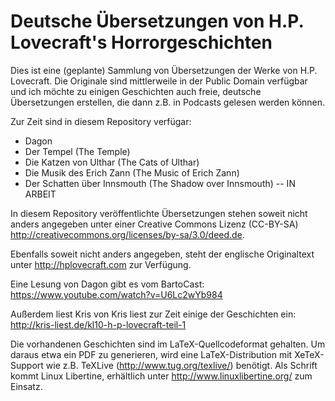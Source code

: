 Deutsche Übersetzungen von H.P. Lovecraft's Horrorgeschichten
=============================================================

Dies ist eine (geplante) Sammlung von Übersetzungen der Werke von H.P. Lovecraft. Die Originale sind mittlerweile in der Public Domain verfügbar und ich möchte zu einigen Geschichten auch freie, deutsche Übersetzungen erstellen, die dann z.B. in Podcasts gelesen werden können.

Zur Zeit sind in diesem Repository verfügar:

- Dagon
- Der Tempel (The Temple)
- Die Katzen von Ulthar (The Cats of Ulthar)
- Die Musik des Erich Zann (The Music of Erich Zann)
- Der Schatten über Innsmouth (The Shadow over Innsmouth) -- IN ARBEIT

In diesem Repository veröffentlichte Übersetzungen stehen soweit nicht anders angegeben unter einer Creative Commons Lizenz (CC-BY-SA) http://creativecommons.org/licenses/by-sa/3.0/deed.de.

Ebenfalls soweit nicht anders angegeben, steht der englische Originaltext unter http://hplovecraft.com zur Verfügung.

Eine Lesung von Dagon gibt es vom BartoCast: https://www.youtube.com/watch?v=U6Lc2wYb984

Außerdem liest Kris von Kris liest zur Zeit einige der Geschichten ein: http://kris-liest.de/kl10-h-p-lovecraft-teil-1

Die vorhandenen Geschichten sind im LaTeX-Quellcodeformat gehalten. Um daraus etwa ein PDF zu generieren, wird eine LaTeX-Distribution mit XeTeX-Support wie z.B. TeXLive (http://www.tug.org/texlive/) benötigt. Als Schrift kommt Linux Libertine, erhältlich unter http://www.linuxlibertine.org/ zum Einsatz.
